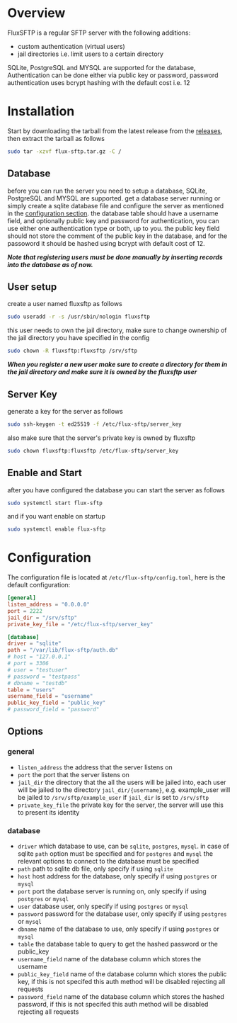 # Overview
FluxSFTP is a regular SFTP server with the following additions:
* custom authentication (virtual users)
* jail directories i.e. limit users to a certain directory

SQLite, PostgreSQL and MYSQL are supported for the database, Authentication can be done either via public key or password, password authentication uses bcrypt hashing with the default cost i.e. 12

# Installation
Start by downloading the tarball from the latest release from the [releases](https://forgejo.fluxgrid.pk/RafayAhmad/flux-sftp/releases), then extract the tarball as follows
```bash
sudo tar -xzvf flux-sftp.tar.gz -C /
```
## Database
before you can run the server you need to setup a database, SQLite, PostgreSQL and MYSQL are supported. get a database server running or simply create a sqlite database file and configure the server as mentioned in the [configuration section](#configuration).
the database table should have a username field, and optionally public key and password for authentication, you can use either one authentication type or both, up to you. the public key field should not store the comment of the public key in the database, and for the passoword it should be hashed using bcrypt with default cost of 12.

***Note that registering users must be done manually by inserting records into the database as of now.***

## User setup
create a user named fluxsftp as follows
```bash
sudo useradd -r -s /usr/sbin/nologin fluxsftp
```
this user needs to own the jail directory, make sure to change ownership of the jail directory you have specified in the config
```bash
sudo chown -R fluxsftp:fluxsftp /srv/sftp
```

***When you register a new user make sure to create a directory for them in the jail directory and make sure it is owned by the fluxsftp user***

## Server Key
generate a key for the server as follows
```bash
sudo ssh-keygen -t ed25519 -f /etc/flux-sftp/server_key
```
also make sure that the server's private key is owned by fluxsftp
```bash
sudo chown fluxsftp:fluxsftp /etc/flux-sftp/server_key
```

## Enable and Start
after you have configured the database you can start the server as follows
```bash
sudo systemctl start flux-sftp
```
and if you want enable on startup
```bash
sudo systemctl enable flux-sftp
```

# Configuration
The configuration file is located at `/etc/flux-sftp/config.toml`, here is the default configuration:

```toml
[general]
listen_address = "0.0.0.0"
port = 2222
jail_dir = "/srv/sftp"
private_key_file = "/etc/flux-sftp/server_key"

[database]
driver = "sqlite"
path = "/var/lib/flux-sftp/auth.db"
# host = "127.0.0.1"
# port = 3306
# user = "testuser"
# password = "testpass"
# dbname = "testdb"
table = "users"
username_field = "username"
public_key_field = "public_key"
# password_field = "password"
```

## Options
### general
* `listen_address` the address that the server listens on
* `port` the port that the server listens on
* `jail_dir` the directory that the all the users will be jailed into, each user will be jailed to the directory `jail_dir/{username}`, e.g. example_user will be jailed to `/srv/sftp/example_user` if `jail_dir` is set to `/srv/sftp`
* `private_key_file` the private key for the server, the server will use this to present its identity
### database
* `driver` which database to use, can be `sqlite`, `postgres`, `mysql`. in case of sqlite `path` option must be specified and for `postgres` and `mysql` the relevant options to connect to the database must be specified
* `path` path to sqlite db file, only specify if using `sqlite`
* `host` host address for the database, only specify if using `postgres` or `mysql`
* `port` port the database server is running on, only specify if using `postgres` or `mysql`
* `user` database user, only specify if using `postgres` or `mysql`
* `password` password for the database user, only specify if using `postgres` or `mysql`
* `dbname` name of the database to use, only specify if using `postgres` or `mysql`
* `table` the database table to query to get the hashed password or the public_key
* `username_field` name of the database column which stores the username
* `public_key_field` name of the database column which stores the public key, if this is not specifed this auth method will be disabled rejecting all requests
* `password_field` name of the database column which stores the hashed password, if this is not specifed this auth method will be disabled rejecting all requests

